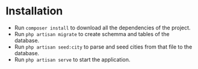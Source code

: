 # Installation
 - Run `composer install` to download all the dependencies of the project.
 - Run `php artisan migrate` to create schemma and tables of the database.
 - Run `php artisan seed:city` to parse and seed cities from that file to the database. 
 - Run `php artisan serve` to start the application.